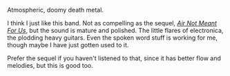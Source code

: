 Atmospheric, doomy death metal.

I think I just like this band. Not as compelling as the sequel,
[*Air Not Meant For Us*](https://paulcarroll.site/music/music/181),
but the sound is mature and polished. The little flares of
electronica, the plodding heavy guitars. Even the spoken word stuff
is working for me, though maybe I have just gotten used to it.

Prefer the sequel if you haven't listened to that, since it
has better flow and melodies, but this is good too.
